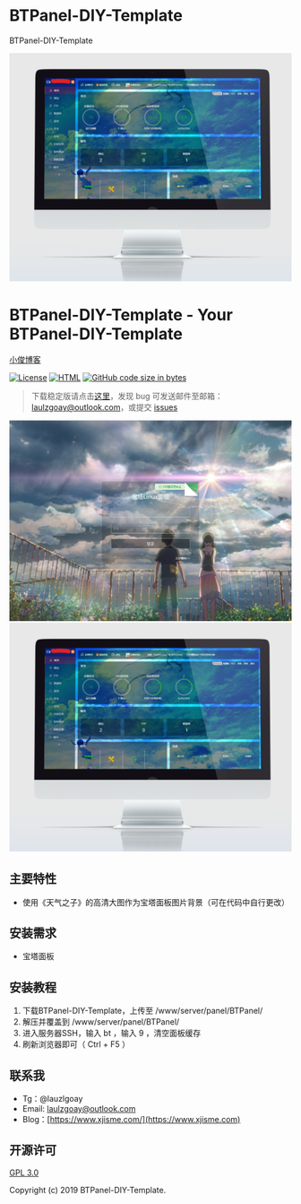 # BTPanel-DIY-Template
BTPanel-DIY-Template


<p align="center">
    <a href="./show2.png" target="_blank">
        <img width="2000" src="./show2.png">
    </a>
</p>

# BTPanel-DIY-Template - Your BTPanel-DIY-Template

[小俊博客](https://www.www.xjisme.com/) &nbsp;

[![License](https://img.shields.io/badge/license-GPL_V3.0-yellowgreen.svg)](https://github.com/laulzgoay/BTPanel-DIY-Template/blob/master/LICENSE)
[![HTML](https://img.shields.io/badge/HTML->=4-orange.svg)](https://www.w3.org/html/)
[![GitHub code size in bytes](https://img.shields.io/github/languages/code-size/laulzgoay/BTPanel-DIY-Template.svg)](https://github.com/laulzgoay/BTPanel-DIY-Template)

> 下载稳定版请点击[这里](https://github.com/laulzgoay/BTPanel-DIY-Template/releases)，发现 bug 可发送邮件至邮箱：laulzgoay@outlook.com，或提交 [issues](https://github.com/laulzgoay/BTPanel-DIY-Template/issues)  

![homepage.png](./show1.png)
![homepage.png](./show2.png)

主要特性
---
- 使用《天气之子》的高清大图作为宝塔面板图片背景（可在代码中自行更改）

安装需求
---
* 宝塔面板


安装教程
---
1. 下载BTPanel-DIY-Template，上传至 /www/server/panel/BTPanel/
2. 解压并覆盖到 /www/server/panel/BTPanel/
3. 进入服务器SSH，输入 bt ，输入 9 ，清空面板缓存
4. 刷新浏览器即可（ Ctrl + F5 ）


联系我
---
- Tg：@lauzlgoay
- Email: laulzgoay@outlook.com
- Blog：[https://www.xjisme.com/](https://www.xjisme.com)


开源许可
---
[GPL 3.0](https://opensource.org/licenses/GPL-3.0)

Copyright (c) 2019 BTPanel-DIY-Template.

